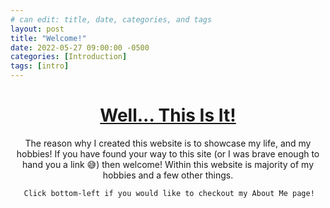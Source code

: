 ```yaml
---
# can edit: title, date, categories, and tags
layout: post
title: "Welcome!"
date: 2022-05-27 09:00:00 -0500
categories: [Introduction]
tags: [intro]
---
```


<h1 align="center"><u>Well... This Is It!</u></h1>

<p align="center">
    The reason why I created this website is to showcase my life, and my hobbies! If you have found your way to this site (or I was brave enough to hand you a link 😅) then welcome! Within this website is majority of my hobbies and a few other things.

       Click bottom-left if you would like to checkout my About Me page!
</p>

<!-- This is to show how images can be used -->
<!-- ![Audi](/assets/img/audi.jpg) -->